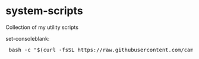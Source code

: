 # system-scripts
Collection of my utility scripts

set-consoleblank:
<pre> bash -c "$(curl -fsSL https://raw.githubusercontent.com/camcattay/system-scripts/main/set-consoleblank.sh) </pre>

